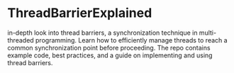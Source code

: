 # ThreadBarrierExplained
 in-depth look into thread barriers, a synchronization technique in multi-threaded programming. Learn how to efficiently manage threads to reach a common synchronization point before proceeding. The repo contains example code, best practices, and a guide on implementing and using thread barriers.
